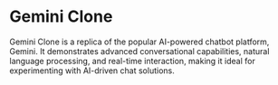 # Gemini Clone

Gemini Clone is a replica of the popular AI-powered chatbot platform, Gemini. It demonstrates advanced conversational capabilities, natural language processing, and real-time interaction, making it ideal for experimenting with AI-driven chat solutions.